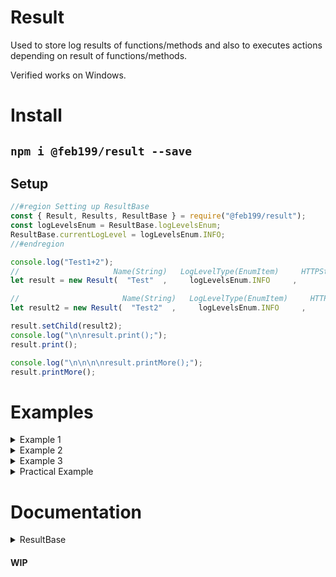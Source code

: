 # Result
Used to store log results of functions/methods and also to executes actions depending on result of functions/methods.

Verified works on Windows.

# Install
## `npm i @feb199/result --save`

## Setup
```js
//#region Setting up ResultBase
const { Result, Results, ResultBase } = require("@feb199/result");
const logLevelsEnum = ResultBase.logLevelsEnum;
ResultBase.currentLogLevel = logLevelsEnum.INFO;
//#endregion

console.log("Test1+2");
//                     Name(String)   LogLevelType(EnumItem)     HTTPStatusCode(Number)   action(Number)         Message(String)          value(Any)
let result = new Result(  "Test"  ,     logLevelsEnum.INFO     ,           200           ,       1       , "Test completed successfully", [0, 1, 7, 3]);

//                       Name(String)   LogLevelType(EnumItem)     HTTPStatusCode(Number)   action(Number)         Message(String)
let result2 = new Result(  "Test2"  ,     logLevelsEnum.INFO     ,           400           ,       0       , "Test2 failed: user error");

result.setChild(result2);
console.log("\n\nresult.print();");
result.print();

console.log("\n\n\n\nresult.printMore();");
result.printMore();
```

# Examples

<details><summary>Example 1</summary>

```js
console.log("\n\n\n\n\nTest3+4");


let result4 = new Result("Test4", logLevelsEnum.INFO, 200, 1, "Test4 completed successfully", [0, 1, 7, 3]);

result4.setParent(new Result("Test3", logLevelsEnum.INFO, 400, 0, "Test3 failed: user error"));

console.log("\n\nresult4.print();");
result4.print();

console.log("\n\n\n\nresult4.printMore();");
result4.printMore();

console.log("\n\n\n\nresult4.printMore(2);");
result4.printMore(2);
```
</details>

<details><summary>Example 2</summary>

```js
console.log("\n\n\n\n\nTest5+6+7+8");


let result5 = new Result("Test5", logLevelsEnum.INFO, 204, 1, "Test5 completed successfully")

result5.setChild(new Results("Test6", 200, 1, [
    new Result("Test7", logLevelsEnum.INFO, 400, 0, "Test7 failed: user error"),
    new Result("Test8", logLevelsEnum.INFO, 200, 1, "Test7 completed successfully", "Returned Text")
]));

console.log("\n\nresult5.print();");
result5.print();

console.log("\n\n\n\nresult5.printMore();");
result5.printMore();
```
</details>

<details><summary>Example 3</summary>

```js
console.log("\n\n\n\n\nTest9+10+testFunct*3");


function testFunct(testVar = null) {
    if(testVar === false) return new Result("Test10: testFunct", logLevelsEnum.WARN, 503, 0, "testVar is false");
    if(testVar === null) return new Result("Test10: testFunct", logLevelsEnum.WARN, 500, 0, "testVar is set to an incorrect value");
    return new Result("Test10: testFunct", logLevelsEnum.WARN, 200, 1, "testVar is set to a correct value");
}

let result9 = new Result("Test9", logLevelsEnum.INFO, 204, 1, "Test5 completed successfully")

let testFunctResults = [
    testFunct(),
    testFunct(false)
]
testFunctResults.push(testFunct(true));
result9.setChild(new Results("Test10", 204, 1, testFunctResults));


console.log("\n\nresult9.print();");
result9.print();

console.log("\n\n\n\nresult9.printMore();");
result9.printMore();
```
</details>

<details><summary>Practical Example</summary>

```js
console.log("\n\n\n\n\nPractical Example:");

var numOfDice = 2;
var total = null;

function setTotalVar(inputTotal) {
    inputTotal = Number(inputTotal);
    if(isNaN(inputTotal)) return new Result("Main: setTotal", logLevelsEnum.INFO, 400, 0, "Need a number");
    if(inputTotal < numOfDice || inputTotal > numOfDice * 6) return new Result("Main: setTotal", logLevelsEnum.INFO, 400, 0, "Cannot set less than numOfDice or set higher than possible (numOfDice * 6)");
    total = inputTotal;
    return new Result("Main: setTotal", logLevelsEnum.DEBUG, 204, 1, `Set 'total' to ${inputTotal}`);
}

function totalVarCallback(totalInput) {
    let result;
    result = setTotalVar(totalInput);

    if(result.action) {
        return result.setParent(new Result("Main - total - totalCallback", logLevelsEnum.DEBUG, 204, 1, "Main totalCallback success"));
    } else {
        return result.setParent(new Result("Main - total - totalCallback", logLevelsEnum.INFO, 400, 0, "Main totalCallback failed - believed to be client error"));
    }
}

let resultMain = new Result("Main", logLevelsEnum.INFO, 204, 1, "Main executed successfully");
resultMain.setChild(totalVarCallback(5));

ResultBase.currentLogLevel = logLevelsEnum.INFO;
console.log("\n\n\nResultBase.currentLogLevel = logLevelsEnum.INFO;\nresultMain.printMore();");
resultMain.printMore();

ResultBase.currentLogLevel = logLevelsEnum.TRACE;
console.log("\n\n\nResultBase.currentLogLevel = logLevelsEnum.TRACE;\nresultMain.printMore();");
resultMain.printMore();
```
</details>

# Documentation

<details><summary>ResultBase</summary>

## `.name, .type, .code, .action` Variable

`.name` (Variable) Name of `this`
Type `String`

`.type` (Variable) Type of `this`
Type `EnumItem`

`.code` (Variable) Code of `this`
Type `Number`

`.action` (Variable) Action of `this`
Type `Number`
<br>

## `.currentLogLevel, .logLevelsEnum` Static Variable

`(ResultBase)` = `ResultBase` or `Result` or `Results

`(ResultBase).currentLogLevel` (Static Variable) currentLogLevel of `ResultBase`
Type `EnumItem`

`(ResultBase).logLevelsEnum` (Static Variable) logLevelsEnum of `ResultBase`
Type `Enum`
<br>

## `isResult()` Method

Checks if provided result in an instance of ResultBase, dosent check if(type <= currentLogLevel)
`isResult(result)` (Method)
Param `result` = `ResultBase`
Returns `Boolean`
<br>

## `.child, setChild(), clearChild()` (Getter, Method, Method)

`.child` (Getter) Gets child of this result, dosent check if(type <= currentLogLevel)
Returns `ResultBase`

`.setChild(result, skipParentAssign?)` (Method) Sets child of `this` to param `result`, dosent check if(type <= currentLogLevel)
Param `result` = `ResultBase`
Param `skipParentAssign` = `Boolean?`
Returns `ResultBase`

`.clearChild(childAllreadyCleared?)` (Method) Clears child of `this`, dosent check if(type <= currentLogLevel)
Param `childAllreadyCleared` = `Boolean?`
Returns `Boolean`
<br>

## `.parent, setParent(), clearParent()` (Getter, Method, Method)

`.parent` (Getter) Gets parent of this result, dosent check if(type <= currentLogLevel)
Returns `ResultBase`

`.setParent(result, skipChildAssign?)` (Method) Sets parent of `this` to param `result`, dosent check if(type <= currentLogLevel)
Param `result` = `ResultBase`
Param `skipChildAssign` = `Boolean?`
Returns `ResultBase`

`.clearParent(parentAllreadyCleared?)` (Method) Clears parent of `this`, dosent check if(type <= currentLogLevel)
Param `parentAllreadyCleared` = `Boolean?`
Returns `Boolean`
<br>

## `.firstParent, .lastChild` Getter

Gets first parent of this result's whole chain, dosent check if(type <= currentLogLevel)
`.firstParent` (Getter)
Returns `ResultBase`

Gets last child of this result's whole chain, dosent check if(type <= currentLogLevel)
`.lastChild` (Getter)
Returns `ResultBase`
<br>

## `.getAll()` Method

Gets a custom amount of results(type <= currentLogLevel)
`.getAll(mode?, toIndex?, collapseMultiResults?, flattenMultiResults?)` (Method)
Param `mode` = `Number?` - `0` = Get all from first parent to last child, `1` = Progress from last child to first parent.
Param `toIndex` = `Number?`
Param `collapseMultiResults` = `Boolean?`
Param `flattenMultiResults` = `Boolean?`
Returns `ResultBase`
<br>

## `.print(), .printMore()` Method

Prints this properties, dosent check if(type <= currentLogLevel)
`.print(onlyName?)` (Method)
Param `onlyName` = `String?`
Returns `Boolean`

Print all results(type <= currentLogLevel)
`.printMore(mode?, numToProgress?, collapseMultiResults?)` (Method)
Param `mode` = `Number?` - `0` = Progress from current to last child, `1` = Progress from current to first parent, `2` = Progress from first parent to last child, `3` = Progress from last child to first parent.
Param `numToProgress` = `Number?`
Param `collapseMultiResults` = `Boolean?`
Returns `Boolean`
<br>

## `.belowCurrentLogLevel()` Method

Checks whether or not (this.type is <= ResultBase.currentLogLevel)
`.belowCurrentLogLevel()` (Method)
Returns `Boolean`
<br>

## `.localEventHandler, .globalEventHandler` ((Setter, Getter), (Setter, Getter))

Get the eventEmmitter that handles events. (Emits: print(String), clear()), localEventHandler overrides static globalEventHandler.
`.localEventHandler()` (Getter)
Returns `EventEmitter?`

Set the eventEmmitter that handles events. (Emits: print(String), clear()), localEventHandler overrides static globalEventHandler.
`.localEventHandler(EventHandler)` (Setter)
Param `EventHandler` = `EventEmitter`
Returns `Boolean`


Get the eventEmmitter that handles events. (Emits: print(String), clear()).
`.globalEventHandler()` (Getter)
Returns `EventEmitter?`

Set the eventEmmitter that handles events. (Emits: print(String), clear()).
`.globalEventHandler(EventHandler)` (Setter)
Param `EventHandler` = `EventEmitter`
Returns `Boolean`
</details>


#### WIP